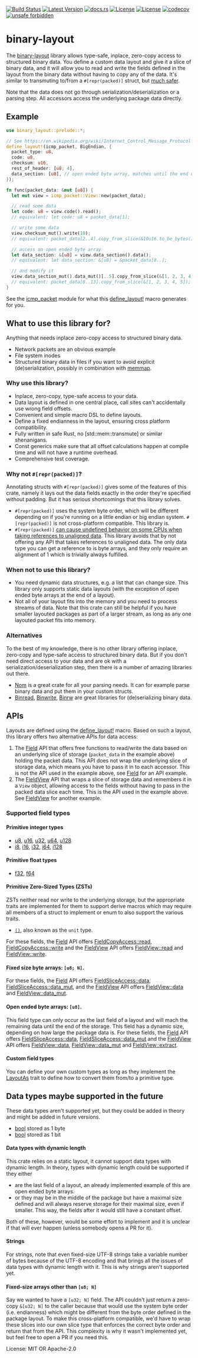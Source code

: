 [![Build Status](https://github.com/smessmer/binary-layout/actions/workflows/ci.yml/badge.svg)](https://github.com/smessmer/binary-layout/actions/workflows/ci.yml)
[![Latest Version](https://img.shields.io/crates/v/binary-layout.svg)](https://crates.io/crates/binary-layout)
[![docs.rs](https://docs.rs/binary-layout/badge.svg)](https://docs.rs/binary-layout)
[![License](https://img.shields.io/badge/license-MIT-blue.svg)](https://github.com/smessmer/binary-layout/blob/master/LICENSE-MIT)
[![License](https://img.shields.io/badge/license-APACHE-blue.svg)](https://github.com/smessmer/binary-layout/blob/master/LICENSE-APACHE)
[![codecov](https://codecov.io/gh/smessmer/binary-layout/branch/master/graph/badge.svg?token=FRSBH7YYA9)](https://codecov.io/gh/smessmer/binary-layout)
[![unsafe forbidden](https://img.shields.io/badge/unsafe-forbidden-success.svg)](https://github.com/rust-secure-code/safety-dance/)

# binary-layout

The [binary-layout](https://crates.io/crates/binary-layout) library allows type-safe, inplace, zero-copy access to structured binary data.
You define a custom data layout and give it a slice of binary data, and it will allow you to read and
write the fields defined in the layout from the binary data without having to copy any of the data.
It's similar to transmuting to/from a `#[repr(packed)]` struct, but [much safer](#why-not-reprpacked).

Note that the data does not go through serialization/deserialization or a parsing step.
All accessors access the underlying package data directly.

## Example
```rust
use binary_layout::prelude::*;

// See https://en.wikipedia.org/wiki/Internet_Control_Message_Protocol for ICMP package layout
define_layout!(icmp_packet, BigEndian, {
  packet_type: u8,
  code: u8,
  checksum: u16,
  rest_of_header: [u8; 4],
  data_section: [u8], // open ended byte array, matches until the end of the packet
});

fn func(packet_data: &mut [u8]) {
  let mut view = icmp_packet::View::new(packet_data);

  // read some data
  let code: u8 = view.code().read();
  // equivalent: let code: u8 = packet_data[1];

  // write some data
  view.checksum_mut().write(10);
  // equivalent: packet_data[2..4].copy_from_slice(&10u16.to_be_bytes());

  // access an open ended byte array
  let data_section: &[u8] = view.data_section().data();
  // equivalent: let data_section: &[u8] = &packet_data[8..];

  // and modify it
  view.data_section_mut().data_mut()[..5].copy_from_slice(&[1, 2, 3, 4, 5]);
  // equivalent: packet_data[8..13].copy_from_slice(&[1, 2, 3, 4, 5]);
}
```

See the [icmp_packet](https://docs.rs/binary-layout/latest/binary_layout/example/icmp_packet/index.html) module for what this [define_layout!](https://docs.rs/binary-layout/latest/binary_layout/macro.define_layout.html) macro generates for you.

## What to use this library for?
Anything that needs inplace zero-copy access to structured binary data.
- Network packets are an obvious example
- File system inodes
- Structured binary data in files if you want to avoid explicit (de)serialization, possibly in combination with [memmap](https://docs.rs/memmap).

### Why use this library?
- Inplace, zero-copy, type-safe access to your data.
- Data layout is defined in one central place, call sites can't accidentally use wrong field offsets.
- Convenient and simple macro DSL to define layouts.
- Define a fixed endianness in the layout, ensuring cross platform compatibility.
- Fully written in safe Rust, no [std::mem::transmute] or similar shenanigans.
- Const generics make sure that all offset calculations happen at compile time and will not have a runtime overhead.
- Comprehensive test coverage.

### Why not `#[repr(packed)]`?
Annotating structs with `#[repr(packed)]` gives some of the features of this crate, namely it lays out the data fields exactly in the order they're specified
without padding. But it has serious shortcomings that this library solves.
- `#[repr(packed)]` uses the system byte order, which will be different depending on if you're running on a little endian or big endian system. `#[repr(packed)]` is not cross-platform compatible. This library is.
- `#[repr(packed)]` [can cause undefined behavior on some CPUs when taking references to unaligned data](https://doc.rust-lang.org/nomicon/other-reprs.html#reprpacked).
   This library avoids that by not offering any API that takes references to unaligned data. The only data type you can get a reference to is byte arrays, and they only require an alignment of 1 which is trivially always fulfilled.

### When not to use this library?
- You need dynamic data structures, e.g. a list that can change size. This library only supports static data layouts (with the exception of open ended byte arrays at the end of a layout).
- Not all of your layout fits into the memory and you need to process streams of data.
  Note that this crate can still be helpful if you have smaller layouted packages as part of a larger stream, as long as any one layouted packet fits into memory.

### Alternatives
To the best of my knowledge, there is no other library offering inplace, zero-copy and type-safe access to structured binary data.
But if you don't need direct access to your data and are ok with a serialization/deserialization step, then there is a number of amazing libraries out there.
- [Nom](https://crates.io/crates/nom) is a great crate for all your parsing needs. It can for example parse binary data and put them in your custom structs.
- [Binread](https://crates.io/crates/binread), [Binwrite](https://crates.io/crates/binwrite), [Binrw](https://crates.io/crates/binrw) are great libraries for (de)serializing binary data.

## APIs
Layouts are defined using the [define_layout!](https://docs.rs/binary-layout/latest/binary_layout/macro.define_layout.html) macro. Based on such a layout, this library offers two alternative APIs for data access:
1. The [Field](https://docs.rs/binary-layout/latest/binary_layout/trait.Field.html) API that offers free functions to read/write the data based on an underlying slice of storage (`packet_data` in the example above) holding the packet data. This API does not wrap the underlying slice of storage data, which means you have to pass it in to each accessor.
   This is not the API used in the example above, see [Field](https://docs.rs/binary-layout/latest/binary_layout/trait.Field.html) for an API example.
2. The [FieldView](https://docs.rs/binary-layout/latest/binary_layout/struct.FieldView.html) API that wraps a slice of storage data and remembers it in a `View` object, allowing access to the fields without having to pass in the packed data slice each time. This is the API used in the example above. See [FieldView](https://docs.rs/binary-layout/latest/binary_layout/struct.FieldView.html) for another example.

### Supported field types

#### Primitive integer types
- [u8](https://doc.rust-lang.org/stable/std/primitive.u8.html), [u16](https://doc.rust-lang.org/stable/std/primitive.u16.html), [u32](https://doc.rust-lang.org/stable/std/primitive.u32.html), [u64](https://doc.rust-lang.org/stable/std/primitive.u64.html), [u128](https://doc.rust-lang.org/stable/std/primitive.u128.html)
- [i8](https://doc.rust-lang.org/stable/std/primitive.i8.html), [i16](https://doc.rust-lang.org/stable/std/primitive.i16.html), [i32](https://doc.rust-lang.org/stable/std/primitive.i32.html), [i64](https://doc.rust-lang.org/stable/std/primitive.i64.html), [i128](https://doc.rust-lang.org/stable/std/primitive.i128.html)

#### Primitive float types
- [f32](https://doc.rust-lang.org/std/primitive.f32.html), [f64](https://doc.rust-lang.org/std/primitive.f64.html)

#### Primitive Zero-Sized Types (ZSTs)

ZSTs neither read nor write to the underlying storage, but the appropriate traits are implemented for them to support derive macros which may require all members of a struct to implement or enum to also support the various traits.

- [`()`](https://doc.rust-lang.org/std/primitive.unit.html), also known as the `unit` type.

For these fields, the [Field](https://docs.rs/binary-layout/latest/binary_layout/trait.Field.html) API offers [FieldCopyAccess::read](https://docs.rs/binary-layout/latest/binary_layout/trait.FieldCopyAccess.html#tymethod.read), [FieldCopyAccess::write](https://docs.rs/binary-layout/latest/binary_layout/trait.FieldCopyAccess.html#tymethod.write) and the [FieldView](https://docs.rs/binary-layout/latest/binary_layout/struct.FieldView.html) API offers [FieldView::read](https://docs.rs/binary-layout/latest/binary_layout/struct.FieldView.html#method.read) and [FieldView::write](https://docs.rs/binary-layout/latest/binary_layout/struct.FieldView.html#method.write).

#### Fixed size byte arrays: `[u8; N]`.
For these fields, the [Field](https://docs.rs/binary-layout/latest/binary_layout/trait.Field.html) API offers [FieldSliceAccess::data](https://docs.rs/binary-layout/latest/binary_layout/trait.FieldSliceAccess.html#tymethod.data), [FieldSliceAccess::data_mut](https://docs.rs/binary-layout/latest/binary_layout/trait.FieldSliceAccess.html#tymethod.data_mut), and the [FieldView](https://docs.rs/binary-layout/latest/binary_layout/struct.FieldView.html) API offers [FieldView::data](https://docs.rs/binary-layout/latest/binary_layout/struct.FieldView.html#method.data) and [FieldView::data_mut](https://docs.rs/binary-layout/latest/binary_layout/struct.FieldView.html#method.data_mut).

#### Open ended byte arrays: `[u8]`.
This field type can only occur as the last field of a layout and will mach the remaining data until the end of the storage.
This field has a dynamic size, depending on how large the package data is.
For these fields, the [Field](https://docs.rs/binary-layout/latest/binary_layout/trait.Field.html) API offers [FieldSliceAccess::data](https://docs.rs/binary-layout/latest/binary_layout/trait.FieldSliceAccess.html#tymethod.data), [FieldSliceAccess::data_mut](https://docs.rs/binary-layout/latest/binary_layout/trait.FieldSliceAccess.html#tymethod.data_mut) and the [FieldView](https://docs.rs/binary-layout/latest/binary_layout/struct.FieldView.html) API offers [FieldView::data](https://docs.rs/binary-layout/latest/binary_layout/struct.FieldView.html#method.data), [FieldView::data_mut](https://docs.rs/binary-layout/latest/binary_layout/struct.FieldView.html#method.data_mut) and [FieldView::extract](https://docs.rs/binary-layout/latest/binary_layout/struct.FieldView.html#method.extract).

#### Custom field types
You can define your own custom types as long as they implement the [LayoutAs](https://docs.rs/binary-layout/latest/binary_layout/trait.LayoutAs.html) trait to define how to convert them from/to a primitive type.

## Data types maybe supported in the future
These data types aren't supported yet, but they could be added in theory and might be added in future versions.
- [bool](https://doc.rust-lang.org/stable/std/primitive.bool.html) stored as 1 byte
- [bool](https://doc.rust-lang.org/stable/std/primitive.bool.html) stored as 1 bit

#### Data types with dynamic length
This crate relies on a static layout, it cannot support data types with dynamic length.
In theory, types with dynamic length could be supported if they either
- are the last field of a layout, an already implemented example of this are open ended byte arrays.
- or they may be in the middle of the package but have a maximal size defined and will always reserve storage for their maximal size, even if smaller.
  This way, the fields after it would still have a constant offset.

Both of these, however, would be some effort to implement and it is unclear if that will ever happen (unless somebody opens a PR for it).

#### Strings
For strings, note that even fixed-size UTF-8 strings take a variable number of bytes because of the UTF-8 encoding and that brings all the issues of data types with dynamic length with it.
This is why strings aren't supported yet.

#### Fixed-size arrays other than `[u8; N]`
Say we wanted to have a `[u32; N]` field. The API couldn't just return a zero-copy `&[u32; N]` to the caller because that would use the system byte order (i.e. endianness) which might be different from the byte order defined in the package layout.
To make this cross-platform compatible, we'd have to wrap these slices into our own slice type that enforces the correct byte order and return that from the API.
This complexity is why it wasn't implemented yet, but feel free to open a PR if you need this.

License: MIT OR Apache-2.0
